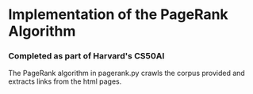# Implementation of the PageRank Algorithm
### Completed as part of Harvard's CS50AI

The PageRank algorithm in pagerank.py crawls the corpus provided and extracts links from the html pages. 
